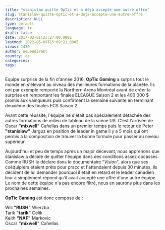 ```yaml
---
title: "stanislaw quitte OpTic et a déjà accepté une autre offre"
slug: stanislaw-quitte-optic-et-a-deja-accepte-une-autre-offre
description: NULL
type: default
language: fr
draft: false
date: 2017-02-01T23:27:00.000Z
lastmod: 2022-05-09T15:09:21.000Z
views: 1430
author: neLendirekt
country: ca
categories:
tags:
---
```

Equipe surprise de la fin d'année 2016, **OpTic Gaming** a surpris tout le monde en s'élevant au niveau des meilleures formations de la planète. Ils ont par exemple remporté la Northern Arena Montréal avant de créer la surprise en remportant les finales ELEAGUE Saison 2 et les 400 000 $ promis aux vainqueurs puis confirment la semaine suivante en terminant deuxième des finales ECS Saison 2.

Avant cette réussite, l'équipe ne s'était pas spécialement détachée des autres formations de milieu de tableau de la scène US. C'est l'arrivée de Oscar **"mixwell"** Cañellas dans un premier temps puis le retour de Peter **"stanislaw"** Jarguz en position de leader in game il y a 5 mois qui ont permis à la composition de trouver la bonne formule pour passer au niveau supérieur.

Aujourd'hui et peu de temps après un major décevant, nous apprenons que stanislaw a décidé de quitter l'équipe dans des conditions assez cocasses. Comme RUSH le déclare dans le documentaire "_Vision_", alors que ses coéquipiers étaient prêts pour pracc et l'attendaient depuis 30 minutes, ils décident de lui demander pourquoi il était en retard et le leader canadien leur a simplement répond qu'il avait accepté une offre d'une autre équipe. Le nom de cette équipe n'a pas encore filtré, nous en saurons plus dans les prochaines semaines.

**OpTic Gaming** est donc composé de :

Will **"RUSH"** Wierzba  
Tarik **"tarik"** Celik  
Keith **"NAF"** Markovic  
Oscar **"mixwell"** Cañellas
